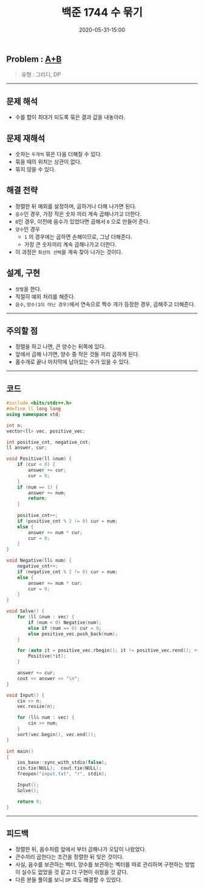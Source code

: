 ﻿---
title: 백준 1744 수 묶기
date: 2020-05-31-15:00
categories:
- PS

tags:
- baekjoon
- PS
- Problem Solve
- Greedy

---

## Problem : [A+B](https://www.acmicpc.net/problem/1744)
> 유형 : 그리디, DP

---

## 문제 해석
* 수를 합이 최대가 되도록 묶은 결과 값을 내놓아라.

## 문제 재해석
* 숫자는 `두개씩` 묶은 다음 더해질 수 있다.
* 묶을 때의 위치는 상관이 없다.
* 묶지 않을 수 있다.

## 해결 전략
* 정렬한 뒤 예외를 설정하며, 곱하거나 더해 나가면 된다.
* `음수`인 경우, 가장 작은 숫자 끼리 계속 곱해나가고 더한다.
* `0`인 경우, 이전에 음수가 있었다면 곱해서 `0` 으로 만들어 준다.
* `양수`인 경우 
	* `1` 의 경우에는 곱하면 손해이므로, 그냥 더해준다.
    * 가장 큰 숫자끼리 계속 곱해나가고 더한다. 
* 이 과정은 `최선의 선택`을 계속 찾아 나가는 것이다.

## 설계, 구현
* `정렬`을 한다.
* 적절히 예외 처리를 해준다.
* `음수`, `양수(1이 아닌 경우)`에서 연속으로 짝수 개가 등장한 경우, 곱해주고 더해준다.
---

## 주의할 점
* 정렬을 하고 나면, 큰 양수는 뒤쪽에 있다.
* 앞에서 곱해 나가면, 양수 중 작은 것들 끼리 곱하게 된다.
* 홀수개로 끝나 마지막에 남아있는 수가 있을 수 있다.

---

## 코드

```c++
#include <bits/stdc++.h>
#define ll long long
using namespace std;

int n;
vector<ll> vec, positive_vec;

int positive_cnt, negative_cnt;
ll answer, cur;

void Positive(ll &num) {
    if (cur < 0) {
        answer += cur;
        cur = 0;
    }
    if (num == 1) {
        answer += num;
        return;
    }
    
    positive_cnt++;
    if (positive_cnt % 2 != 0) cur = num;
    else {
        answer += num * cur;
        cur = 0;
    }
}

void Negative(ll& num) {
    negative_cnt++;
    if (negative_cnt % 2 != 0) cur = num;
    else {
        answer += num * cur;
        cur = 0;
    }
}

void Solve() {
    for (ll &num : vec) {
        if (num < 0) Negative(num);
        else if (num == 0) cur = 0;
        else positive_vec.push_back(num);
    }

    for (auto it = positive_vec.rbegin(); it != positive_vec.rend(); ++it) {
        Positive(*it);
    }

    answer += cur;
    cout << answer << "\n";
}

void Input() {
    cin >> n;
    vec.resize(n);

    for (ll& num : vec) {
        cin >> num;
    }
    sort(vec.begin(), vec.end());
}

int main()
{
    ios_base::sync_with_stdio(false);
    cin.tie(NULL);  cout.tie(NULL);
    freopen("input.txt", "r", stdin);

    Input();
    Solve();

    return 0;
}
```


---

## 피드백
* 정렬한 뒤, 음수처럼 앞에서 부터 곱해나가 오답이 나왔었다.
* 큰수끼리 곱한다는 조건을 정렬한 뒤 잊은 것이다. 
* 사실, 음수를 보관하는 벡터, 양수를 보관하는 벡터를 따로 관리하며 구현하는 방법이 실수도 없었을 것 같고 더 구현이 쉬웠을 것 같다.
* 다른 분들 풀이를 보니 `DP` 로도 해결할 수 있었다. 